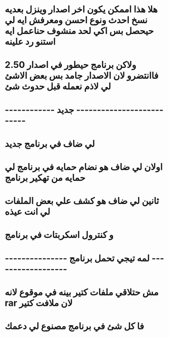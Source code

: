 # هلا هذا اممكن يكون اخر اصدار وينزل بعديه نسخ احدث ونوع احسن ومعرفش ايه لي حيحصل بس اكي لحد منشوف حناعمل ايه استنو رد علينه


# ولاكن برنامج حيطور في اصدار 2.50 فاانتضرو لان الاصدار جامد بس بعض الاشئ لي لاذم نعمله قبل حدوث شئ 
# ------------ جديد -------------------------- #
# لي ضاف في برنامج جديد 


# اولان لي ضاف هو نضام حمايه في برنامج لي حمايه من تهكير برنامج


# ثانين لي ضاف هو كشف علي بعض الملفات لي انت عيذه 


# و كنترول اسكربتات في برنامج

# --------------- لمه تيجي تحمل برنامج ------------------ # 

# مش حتلاقي ملفات كتير بينه في موقوع لانه rar لان ملافت كتير

# فا كل شئ في برنامج مصنوع لي دعمك 


